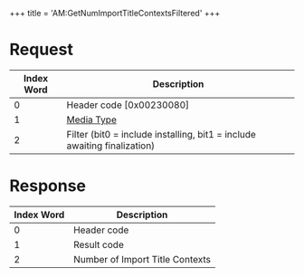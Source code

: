 +++
title = 'AM:GetNumImportTitleContextsFiltered'
+++

# Request

| Index Word | Description                                                              |
|------------|--------------------------------------------------------------------------|
| 0          | Header code \[0x00230080\]                                               |
| 1          | [Media Type](Filesystem_services#MediaType "wikilink")                   |
| 2          | Filter (bit0 = include installing, bit1 = include awaiting finalization) |

# Response

| Index Word | Description                     |
|------------|---------------------------------|
| 0          | Header code                     |
| 1          | Result code                     |
| 2          | Number of Import Title Contexts |
